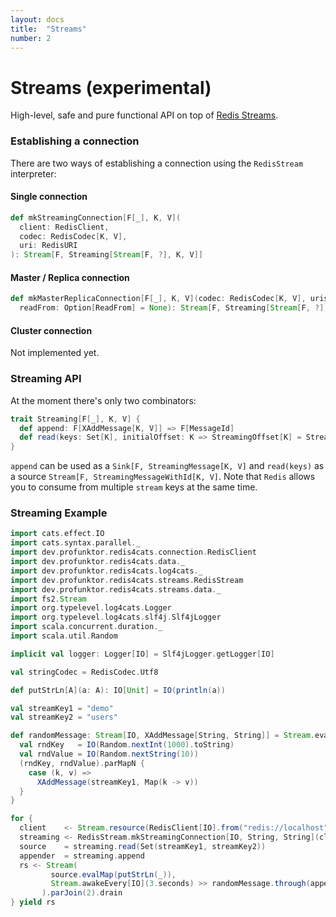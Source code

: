```yaml
---
layout: docs
title:  "Streams"
number: 2
---
```


# Streams (experimental)

High-level, safe and pure functional API on top of [Redis Streams](https://redis.io/topics/streams-intro).

### Establishing a connection

There are two ways of establishing a connection using the `RedisStream` interpreter:

#### Single connection

```scala
def mkStreamingConnection[F[_], K, V](
  client: RedisClient,
  codec: RedisCodec[K, V],
  uri: RedisURI
): Stream[F, Streaming[Stream[F, ?], K, V]]
```

#### Master / Replica connection

```scala
def mkMasterReplicaConnection[F[_], K, V](codec: RedisCodec[K, V], uris: RedisURI*)(
  readFrom: Option[ReadFrom] = None): Stream[F, Streaming[Stream[F, ?], K, V]]
```

#### Cluster connection

Not implemented yet.

### Streaming API

At the moment there's only two combinators:

```scala
trait Streaming[F[_], K, V] {
  def append: F[XAddMessage[K, V]] => F[MessageId]
  def read(keys: Set[K], initialOffset: K => StreamingOffset[K] = StreamingOffset.All[K]): F[XReadMessage[K, V]]
}
```

`append` can be used as a `Sink[F, StreamingMessage[K, V]` and `read(keys)` as a source `Stream[F, StreamingMessageWithId[K, V]`. Note that `Redis` allows you to consume from multiple `stream` keys at the same time.

### Streaming Example

```scala mdoc:silent
import cats.effect.IO
import cats.syntax.parallel._
import dev.profunktor.redis4cats.connection.RedisClient
import dev.profunktor.redis4cats.data._
import dev.profunktor.redis4cats.log4cats._
import dev.profunktor.redis4cats.streams.RedisStream
import dev.profunktor.redis4cats.streams.data._
import fs2.Stream
import org.typelevel.log4cats.Logger
import org.typelevel.log4cats.slf4j.Slf4jLogger
import scala.concurrent.duration._
import scala.util.Random

implicit val logger: Logger[IO] = Slf4jLogger.getLogger[IO]

val stringCodec = RedisCodec.Utf8

def putStrLn[A](a: A): IO[Unit] = IO(println(a))

val streamKey1 = "demo"
val streamKey2 = "users"

def randomMessage: Stream[IO, XAddMessage[String, String]] = Stream.eval {
  val rndKey   = IO(Random.nextInt(1000).toString)
  val rndValue = IO(Random.nextString(10))
  (rndKey, rndValue).parMapN {
    case (k, v) =>
      XAddMessage(streamKey1, Map(k -> v))
  }
}

for {
  client    <- Stream.resource(RedisClient[IO].from("redis://localhost"))
  streaming <- RedisStream.mkStreamingConnection[IO, String, String](client, stringCodec)
  source    = streaming.read(Set(streamKey1, streamKey2))
  appender  = streaming.append
  rs <- Stream(
         source.evalMap(putStrLn(_)),
         Stream.awakeEvery[IO](3.seconds) >> randomMessage.through(appender)
       ).parJoin(2).drain
} yield rs
```

